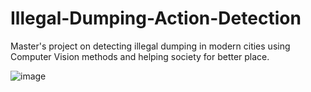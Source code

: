 # Illegal-Dumping-Action-Detection
Master's project on detecting illegal dumping in modern cities using Computer Vision methods and helping society for better place.

![image](https://github.com/vraj1231/Illegal-Dumping-Action-Detection/blob/Sub_branch/README/ezgif.com-gif-maker%20(2).gif)
